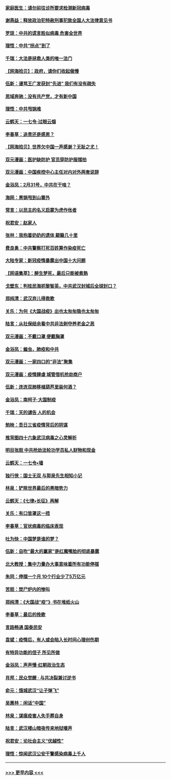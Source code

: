 #### [家庭医生：请勿前往诊所要求检测新冠病毒](../pages/nsc993/n11929190.md?t=03102031) 
#### [谢燕益：释放政治犯特赦刑事犯致全国人大法律意见书](../pages/nsc993/n11928978.md?t=03102031) 
#### [罗琼：中共的谎言胜似病毒 危害全世界](../pages/nsc993/n11922636.md?t=03102031) 
#### [理悟：中共“拐点”到了](../pages/nsc993/n11928496.md?t=03102031) 
#### [千瑞：大法是拯救人类的唯一法门](../pages/nsc993/n11927637.md?t=03102031) 
#### [【网海拾贝】：政府，请你们收起傲慢](../pages/nsc993/n11926932.md?t=03102031) 
#### [伍新：谩骂王广发获封“先进” 我们有没有疏失](../pages/nsc993/n11926101.md?t=03102031) 
#### [思域奔驰：没有共产党，才有新中国](../pages/nsc993/n11926058.md?t=03102031) 
#### [理悟：中共甩锅难](../pages/nsc993/n11925355.md?t=03102031) 
#### [云鹤天：一七令·过眼云烟](../pages/nsc993/n11925284.md?t=03102031) 
#### [李春草：追责还是感恩？](../pages/nsc993/n11925274.md?t=03102031) 
#### [【网海拾贝】世界欠中国一声感谢？无耻之尤！](../pages/nsc993/n11925239.md?t=03102031) 
#### [双元漫画：医护缺防护 官员穿防护服摆拍](../pages/nsc993/n11923899.md?t=03102031) 
#### [双元漫画：中国疾控中心主任对内对外两套说辞](../pages/nsc993/n11921994.md?t=03102031) 
#### [金浴凤：2月31号，中共在干啥？](../pages/nsc993/n11922706.md?t=03102031) 
#### [海网：黑锅甩到山寨外](../pages/nsc993/n11922688.md?t=03102031) 
#### [常言：以民主的名义启蒙为虎作伥者](../pages/nsc993/n11922217.md?t=03102031) 
#### [祝君安：赵家人](../pages/nsc993/n11922209.md?t=03102031) 
#### [张林：我抱着奶奶的遗体 颠簸几十里](../pages/nsc993/n11920945.md?t=03102031) 
#### [费良勇：中共警察打死百姓算作染疫死亡](../pages/nsc993/n11919264.md?t=03102031) 
#### [大陆专家：新冠疫情暴露出中国十大问题](../pages/nsc993/n11919187.md?t=03102031) 
#### [【网语集萃】：醉生梦死，最后只能被煮熟](../pages/nsc993/n11918994.md?t=03102031) 
#### [戈壁东：判桂民海抓黎智英，中共武汉封城后全球封口？](../pages/nsc993/n11917982.md?t=03102031) 
#### [郑纯清：武汉弃儿得救歌](../pages/nsc993/n11917881.md?t=03102031) 
#### [关乐：为何《大国战疫》出也太匆匆隐也太匆匆](../pages/nsc993/n11917792.md?t=03102031) 
#### [陆言：从社保结余看中共非法剥夺养老金之恶](../pages/nsc993/n11917084.md?t=03102031) 
#### [双元漫画：不戴口罩 便戴胸罩](../pages/nsc993/n11916447.md?t=03102031) 
#### [金浴凤：蝗虫，肺疫和中共](../pages/nsc993/n11916904.md?t=03102031) 
#### [双元漫画：一家四口的“非法”聚集](../pages/nsc993/n11916378.md?t=03102031) 
#### [双元漫画：疫情肆虐 城管借机抢劫商户](../pages/nsc993/n11916310.md?t=03102031) 
#### [伍新：连连双肺移植葫芦里装何酒？](../pages/nsc993/n11913667.md?t=03102031) 
#### [金浴凤：南柯子·大国制疫](../pages/nsc993/n11913657.md?t=03102031) 
#### [千瑞：天的谴告  人的机会](../pages/nsc993/n11913309.md?t=03102031) 
#### [勉映：吾日三省疫情背后的阴谋](../pages/nsc993/n11913079.md?t=03102031) 
#### [推背图四十六象武汉病毒之心灵解析](../pages/nsc993/n11911761.md?t=03102031) 
#### [明目张胆 中共抢劫法轮功学员私人财物和现金](../pages/nsc993/n11910262.md?t=03102031) 
#### [云鹤天：一七令▪墙](../pages/nsc993/n11910627.md?t=03102031) 
#### [独行侠：国士无双 与郭泉先生相知小记](../pages/nsc993/n11910613.md?t=03102031) 
#### [林泉：铲除世界最后的黑暗势力](../pages/nsc993/n11909320.md?t=03102031) 
#### [云鹤天：《七律▪长征》再解](../pages/nsc993/n11909327.md?t=03102031) 
#### [关乐：有口皆罩这一捂](../pages/nsc993/n11908393.md?t=03102031) 
#### [李春草：官状病毒的临床表现](../pages/nsc993/n11908339.md?t=03102031) 
#### [吐为快：中国梦是谁的梦？](../pages/nsc993/n11906564.md?t=03102031) 
#### [伍新：自吹“最大的赢家”是红魔嘴脸的彻底暴露](../pages/nsc993/n11906407.md?t=03102031) 
#### [北大教授：集中力量办大事意味着所有功能停摆](../pages/nsc993/n11904800.md?t=03102031) 
#### [朱同：停摆一个月 10个行业少了5万亿元](../pages/nsc993/n11904498.md?t=03102031) 
#### [苦胆：焚尸炉内的惨叫](../pages/nsc993/n11904479.md?t=03102031) 
#### [郑纯清：《大国战“疫”》书在堆纸火山](../pages/nsc993/n11904450.md?t=03102031) 
#### [李春草：最后的挽歌](../pages/nsc993/n11904441.md?t=03102031) 
#### [言路畅通 国泰民安](../pages/nsc993/n11904222.md?t=03102031) 
#### [袁斌：疫情后，有人或会陷入长时间心理创伤期](../pages/nsc993/n11901514.md?t=03102031) 
#### [有特异功能的侄子 所见所做](../pages/nsc993/n11901154.md?t=03102031) 
#### [金浴凤：声声慢‧红朝政治生态](../pages/nsc993/n11899553.md?t=03102031) 
#### [肖邦：民众觉醒 · 与共决裂兼讨逆书](../pages/nsc993/n11898435.md?t=03102031) 
#### [俞元：饿城武汉“让子弹飞”](../pages/nsc993/n11898344.md?t=03102031) 
#### [吴惠林：闲话“中国”](../pages/nsc993/n11898182.md?t=03102031) 
#### [林泉：谋瘟疫害人失手葬自身](../pages/nsc993/n11897892.md?t=03102031) 
#### [陆言：武汉楼山暗夜传来地狱嚎声](../pages/nsc993/n11897033.md?t=03102031) 
#### [祝君安：论社会主义“优越性”](../pages/nsc993/n11897005.md?t=03102031) 
#### [理悟：惊闻武汉公安干警感染病毒上千人](../pages/nsc993/n11896947.md?t=03102031) 

----
#### [ >>> 更早内容 <<< ](../indexes/nsc993-earlier.md)
